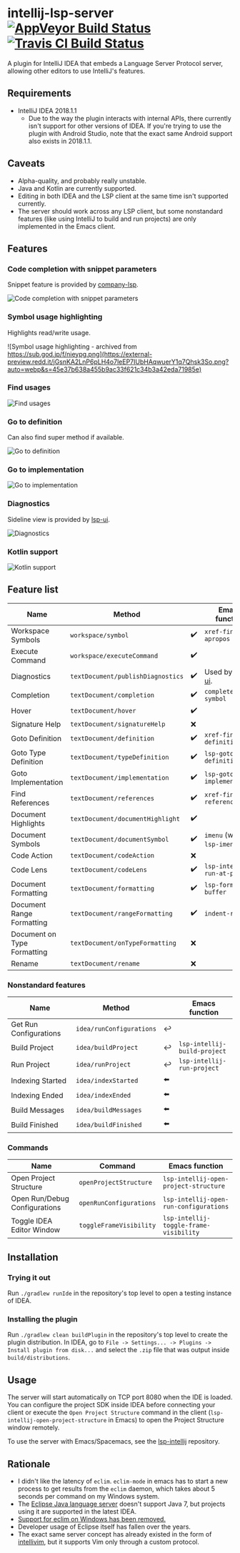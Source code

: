 # intellij-lsp-server [![AppVeyor Build Status][appveyor-build-status-svg]][appveyor-build-status] [![Travis CI Build Status][travis-build-status-svg]][travis-build-status]
A plugin for IntelliJ IDEA that embeds a Language Server Protocol server, allowing other editors to use IntelliJ's features.

## Requirements
- IntelliJ IDEA 2018.1.1
  + Due to the way the plugin interacts with internal APIs, there currently isn't support for other versions of IDEA. If you're trying to use the plugin with Android Studio, note that the exact same Android support also exists in 2018.1.1.

## Caveats
- Alpha-quality, and probably really unstable.
- Java and Kotlin are currently supported.
- Editing in both IDEA and the LSP client at the same time isn't supported currently.
- The server should work across any LSP client, but some nonstandard features (like using IntelliJ to build and run projects) are only implemented in the Emacs client.

## Features
### Code completion with snippet parameters
Snippet feature is provided by [company-lsp](https://github.com/tigersoldier/company-lsp).

![Code completion with snippet parameters](https://web.archive.org/web/20190326024005if_/https://track9.mixtape.moe/gkrhey.gif)
### Symbol usage highlighting
Highlights read/write usage.

![Symbol usage highlighting - archived from https://sub.god.jp/f/nieypg.png](https://external-preview.redd.it/jGsnKA2LnP6pLH4o7leEP7IUbHAqwuerY1q7Qhsk3So.png?auto=webp&s=45e37b638a455b9ac33f621c34b3a42eda71985e)
### Find usages
![Find usages](https://web.archive.org/web/20190326100701if_/https://track9.mixtape.moe/jptlrs.gif)
### Go to definition
Can also find super method if available.

![Go to definition](https://web.archive.org/web/20190326024003if_/https://track9.mixtape.moe/kklshd.gif)
### Go to implementation
![Go to implementation](https://web.archive.org/web/20190325190825if_/https://track9.mixtape.moe/zgbddv.gif)
### Diagnostics
Sideline view is provided by [lsp-ui](https://github.com/emacs-lsp/lsp-ui).

![Diagnostics](https://web.archive.org/web/20190325185511if_/https://track9.mixtape.moe/scoiql.gif)
### Kotlin support
![Kotlin support](https://web.archive.org/web/20190326033921if_/https://track9.mixtape.moe/clrisu.gif)

## Feature list
| Name                        | Method                            |                    | Emacs function                                         |
| --------------------------- | --------------------------------- | ------------------ | ------------------------------------------------------ |
| Workspace Symbols           | `workspace/symbol`                | :heavy_check_mark: | `xref-find-apropos`                                    |
| Execute Command             | `workspace/executeCommand`        | :heavy_check_mark: |                                                        |
| Diagnostics                 | `textDocument/publishDiagnostics` | :heavy_check_mark: | Used by [lsp-ui](https://github.com/emacs-lsp/lsp-ui). |
| Completion                  | `textDocument/completion`         | :heavy_check_mark: | `complete-symbol`                                      |
| Hover                       | `textDocument/hover`              | :heavy_check_mark: |                                                        |
| Signature Help              | `textDocument/signatureHelp`      | :x:                |                                                        |
| Goto Definition             | `textDocument/definition`         | :heavy_check_mark: | `xref-find-definitions`                                |
| Goto Type Definition        | `textDocument/typeDefinition`     | :heavy_check_mark: | `lsp-goto-type-definition`                             |
| Goto Implementation         | `textDocument/implementation`     | :heavy_check_mark: | `lsp-goto-implementation`                              |
| Find References             | `textDocument/references`         | :heavy_check_mark: | `xref-find-references`                                 |
| Document Highlights         | `textDocument/documentHighlight`  | :heavy_check_mark: |                                                        |
| Document Symbols            | `textDocument/documentSymbol`     | :heavy_check_mark: | `imenu` (with `lsp-imenu`)                             |
| Code Action                 | `textDocument/codeAction`         | :x:                |                                                        |
| Code Lens                   | `textDocument/codeLens`           | :heavy_check_mark: | `lsp-intellij-run-at-point`                            |
| Document Formatting         | `textDocument/formatting`         | :heavy_check_mark: | `lsp-format-buffer`                                    |
| Document Range Formatting   | `textDocument/rangeFormatting`    | :heavy_check_mark: | `indent-region`                                        |
| Document on Type Formatting | `textDocument/onTypeFormatting`   | :x:                |                                                        |
| Rename                      | `textDocument/rename`             | :x:                |                                                        |

### Nonstandard features
| Name                               | Method                        |                              | Emacs function                      |
| ---------------------------------- | ----------------------------- | ---------------------------- | ----------------------------------- |
| Get Run Configurations             | `idea/runConfigurations`      | :leftwards_arrow_with_hook:  |                                     |
| Build Project                      | `idea/buildProject`           | :leftwards_arrow_with_hook:  | `lsp-intellij-build-project`        |
| Run Project                        | `idea/runProject`             | :leftwards_arrow_with_hook:  | `lsp-intellij-run-project`          |
| Indexing Started                   | `idea/indexStarted`           | :arrow_left:                 |                                     |
| Indexing Ended                     | `idea/indexEnded`             | :arrow_left:                 |                                     |
| Build Messages                     | `idea/buildMessages`          | :arrow_left:                 |                                     |
| Build Finished                     | `idea/buildFinished`          | :arrow_left:                 |                                     |

### Commands
| Name                          | Command                 | Emacs function                         |
| ----------------------------- | ----------------------- | -------------------------------------- |
| Open Project Structure        | `openProjectStructure`  | `lsp-intellij-open-project-structure`  |
| Open Run/Debug Configurations | `openRunConfigurations` | `lsp-intellij-open-run-configurations` |
| Toggle IDEA Editor Window     | `toggleFrameVisibility` | `lsp-intellij-toggle-frame-visibility` |

## Installation
### Trying it out
Run `./gradlew runIde` in the repository's top level to open a testing instance of IDEA.

### Installing the plugin
Run `./gradlew clean buildPlugin` in the repository's top level to create the plugin distribution. In IDEA, go to `File -> Settings... -> Plugins -> Install plugin from disk...` and select the `.zip` file that was output inside `build/distributions`.

## Usage
The server will start automatically on TCP port 8080 when the IDE is loaded. You can configure the project SDK inside IDEA before connecting your client or execute the `Open Project Structure` command in the client (`lsp-intellij-open-project-structure` in Emacs) to open the Project Structure window remotely.

To use the server with Emacs/Spacemacs, see the [lsp-intellij](https://www.github.com/Ruin0x11/lsp-intellij) repository.

## Rationale
- I didn't like the latency of `eclim`. `eclim-mode` in emacs has to start a new process to get results from the `eclim` daemon, which takes about 5 seconds per command on my Windows system.
- The [Eclipse Java language server](https://github.com/eclipse/eclipse.jdt.ls) doesn't support Java 7, but projects using it are supported in the latest IDEA.
- [Support for eclim on Windows has been removed.](http://eclim.org/changes.html#jan-01-2018)
- Developer usage of Eclipse itself has fallen over the years.
- The exact same server concept has already existed in the form of [intellivim](https://github.com/dhleong/intellivim), but it supports Vim only through a custom protocol.

<!-- Badges -->
[appveyor-build-status]: https://ci.appveyor.com/project/Ruin0x11/intellij-lsp-server/branch/master
[appveyor-build-status-svg]: https://ci.appveyor.com/api/projects/status/yvuy70pdmfkhn8aw?svg=true
[travis-build-status]: https://travis-ci.org/Ruin0x11/intellij-lsp-server?branch=master
[travis-build-status-svg]: https://travis-ci.org/Ruin0x11/intellij-lsp-server.svg?branch=master
